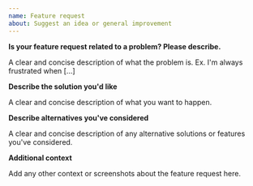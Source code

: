 ```yaml
---
name: Feature request
about: Suggest an idea or general improvement
---
```


<!--

Thanks for filing this feature request!

Please take your time to provide the relevant context
that allows us to understand your proposal.

-->


__Is your feature request related to a problem? Please describe.__

A clear and concise description of what the problem is. Ex. I'm always frustrated when [...]


__Describe the solution you'd like__

A clear and concise description of what you want to happen.


__Describe alternatives you've considered__

A clear and concise description of any alternative solutions or features you've considered.


__Additional context__

Add any other context or screenshots about the feature request here.

